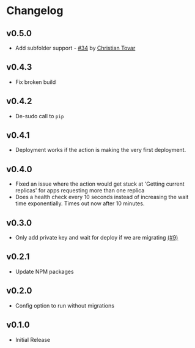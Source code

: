 # Changelog

## v0.5.0

- Add subfolder support - [#34](https://github.com/mhanberg/gigalixir-action/pull/34) by [Christian Tovar](https://github.com/ChristianTovar)

## v0.4.3

- Fix broken build

## v0.4.2

- De-sudo call to `pip`

## v0.4.1

- Deployment works if the action is making the very first deployment.

## v0.4.0

- Fixed an issue where the action would get stuck at 'Getting current replicas' for apps requesting more than one replica
- Does a health check every 10 seconds instead of increasing the wait time exponentially. Times out now after 10 minutes.

## v0.3.0

- Only add private key and wait for deploy if we are migrating [(#9)](https://github.com/mhanberg/gigalixir-action/pull/9)

## v0.2.1

- Update NPM packages

## v0.2.0

- Config option to run without migrations

## v0.1.0

- Initial Release
